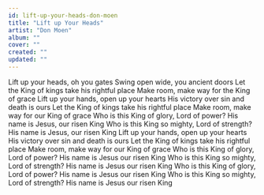 ```yaml
---
id: lift-up-your-heads-don-moen
title: "Lift up Your Heads"
artist: "Don Moen"
album: ""
cover: ""
created: ""
updated: ""
---
```


Lift up your heads, oh you gates
Swing open wide, you ancient doors
Let the King of kings take his rightful place
Make room, make way for the King of grace
Lift up your hands, open up your hearts
His victory over sin and death is ours
Let the King of kings take his rightful place
Make room, make way for our King of grace
Who is this King of glory, Lord of power?
His name is Jesus, our risen King
Who is this King so mighty, Lord of strength?
His name is Jesus, our risen King
Lift up your hands, open up your hearts
His victory over sin and death is ours
Let the King of kings take his rightful place
Make room, make way for our King of grace
Who is this King of glory, Lord of power?
His name is Jesus our risen King
Who is this King so mighty, Lord of strength?
His name is Jesus our risen King
Who is this King of glory, Lord of power?
His name is Jesus our risen King
Who is this King so mighty, Lord of strength?
His name is Jesus our risen King